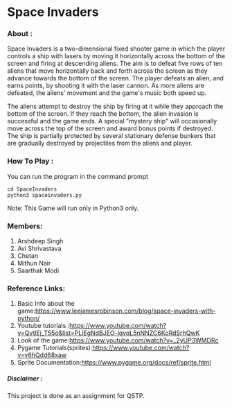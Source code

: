 # Space Invaders

### About :
Space Invaders is a two-dimensional fixed shooter game in which the player controls 
a ship with lasers by moving it horizontally across the bottom of the screen and 
firing at descending aliens. 
The aim is to defeat five rows of ten aliens that move horizontally back and forth 
across the screen as they advance towards the bottom of the screen. 
The player defeats an alien, and earns points, by shooting it with the laser cannon. 
As more aliens are defeated, the aliens' movement and the game's music both speed up.

The aliens attempt to destroy the ship by firing at it while they approach the bottom 
of the screen. 
If they reach the bottom, the alien invasion is successful and the game ends. 
A special "mystery ship" will occasionally move across the top of the screen 
and award bonus points if destroyed. 
The ship is partially protected by several stationary defense bunkers that are 
gradually destroyed by projectiles from the aliens and player.

### How To Play :

You can run the program in the command prompt 

```
cd SpaceInvaders
python3 spaceinvaders.py
```

Note: This Game will run only in Python3 only.


### Members:
1. Arshdeep Singh
2. Avi Shrivastava
3. Chetan
4. Mithun Nair
5. Saarthak Modi

### Reference Links:
1. Basic Info about the game:https://www.leejamesrobinson.com/blog/space-invaders-with-python/
2. Youtube tutorials :https://www.youtube.com/watch?v=QvtlEj_T55o&list=PLlEgNdBJEO-lqvqL5nNNZC6KoRdSrhQwK
3. Look of the game:https://www.youtube.com/watch?v=_2yUP3WMDRc
4. Pygame Tutorials(sprites):https://www.youtube.com/watch?v=y6hQdd68xaw
5. Sprite Documentation:https://www.pygame.org/docs/ref/sprite.html


##### Disclaimer :
This project is done as an assignment for QSTP.
